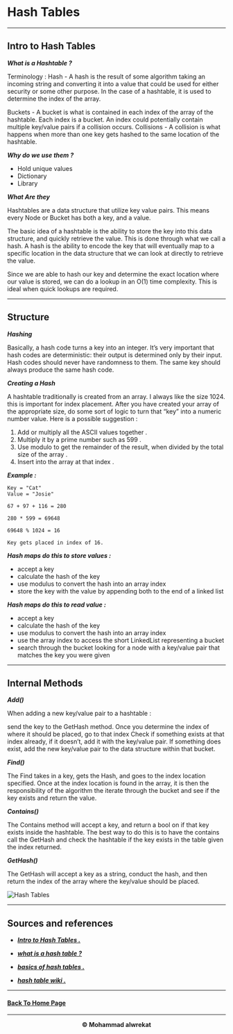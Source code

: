# Hash Tables

---
##  Intro to Hash Tables

***What is a Hashtable ?***

Terminology :
Hash - A hash is the result of some algorithm taking an incoming string and converting it into a value that could be used for either security or some other purpose. In the case of a hashtable, it is used to determine the index of the array.

Buckets - A bucket is what is contained in each index of the array of the hashtable. Each index is a bucket. An index could potentially contain multiple key/value pairs if a collision occurs.
Collisions - A collision is what happens when more than one key gets hashed to the same location of the hashtable.

***Why do we use them ?***

- Hold unique values
- Dictionary
- Library

***What Are they***

Hashtables are a data structure that utilize key value pairs. This means every Node or Bucket has both a key, and a value.

The basic idea of a hashtable is the ability to store the key into this data structure, and quickly retrieve the value. This is done through what we call a hash. A hash is the ability to encode the key that will eventually map to a specific location in the data structure that we can look at directly to retrieve the value.

Since we are able to hash our key and determine the exact location where our value is stored, we can do a lookup in an O(1) time complexity. This is ideal when quick lookups are required.


---
## Structure

***Hashing***

Basically, a hash code turns a key into an integer. It’s very important that hash codes are deterministic: their output is determined only by their input. Hash codes should never have randomness to them. The same key should always produce the same hash code.

***Creating a Hash***

A hashtable traditionally is created from an array. I always like the size 1024. this is important for index placement. After you have created your array of the appropriate size, do some sort of logic to turn that “key” into a numeric number value. Here is a possible suggestion :

1. Add or multiply all the ASCII values together .
2. Multiply it by a prime number such as 599 .
3. Use modulo to get the remainder of the result, when divided by the total size of the array .
4. Insert into the array at that index .

***Example :***
```
Key = "Cat"
Value = "Josie"

67 + 97 + 116 = 280

280 * 599 = 69648

69648 % 1024 = 16

Key gets placed in index of 16. 
```

***Hash maps do this to store values :***

- accept a key
- calculate the hash of the key
- use modulus to convert the hash into an array index
- store the key with the value by appending both to the end of a linked list


***Hash maps do this to read value :***

- accept a key
- calculate the hash of the key
- use modulus to convert the hash into an array index
- use the array index to access the short LinkedList representing a bucket
- search through the bucket looking for a node with a key/value pair that matches the key you were given




---
## Internal Methods

***Add()***

When adding a new key/value pair to a hashtable :

send the key to the GetHash method.
Once you determine the index of where it should be placed, go to that index
Check if something exists at that index already, if it doesn’t, add it with the key/value pair.
If something does exist, add the new key/value pair to the data structure within that bucket.


***Find()***

The Find takes in a key, gets the Hash, and goes to the index location specified. Once at the index location is found in the array, it is then the responsibility of the algorithm the iterate through the bucket and see if the key exists and return the value.


***Contains()***

The Contains method will accept a key, and return a bool on if that key exists inside the hashtable. The best way to do this is to have the contains call the GetHash and check the hashtable if the key exists in the table given the index returned.


***GetHash()***

The GetHash will accept a key as a string, conduct the hash, and then return the index of the array where the key/value should be placed.

![Hash Tables](https://i.imgur.com/2ON8Kt5.jpg)

---
## Sources and references

- ***[Intro to Hash Tables .](https://codefellows.github.io/common_curriculum/data_structures_and_algorithms/Code_401/class-30/resources/Hashtables.html)***

- ***[what is a hash table ?](https://www.youtube.com/watch?v=MfhjkfocRR0)***

- ***[basics of hash tables .](https://www.hackerearth.com/practice/data-structures/hash-tables/basics-of-hash-tables/tutorial/)***

- ***[hash table wiki .](https://en.wikipedia.org/wiki/Hash_table)***


---
#### **[Back To Home Page](https://mhmadwrekat.github.io/reading-notes)**

---
<b>
<p align="center">
© Mohammad alwrekat
</p>

